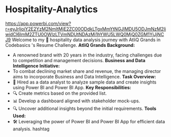 # Hospitality-Analytics
https://app.powerbi.com/view?r=eyJrIjoiY2E2YzM2NmItMjE2ZC00ODdkLTgxMmYtNGJlMDU5ODJmNzM2IiwidCI6ImM2ZTU0OWIzLTVmNDUtNDAzMi1hYWU5LWQ0MjQ0ZGM1YjJjNCJ9
Welcome to my 🚀 hospitality data analysis journey with AtliQ Grands in Codebasics 's Resume Challenge.
**AtliQ Grands Background:** 
- A renowned brand with 20 years in the industry, facing challenges due to competition and management decisions.
**Business and Data Intelligence Initiative:** 
 - To combat declining market share and revenue, the managing director aims to incorporate Business and Data Intelligence.
**Task Overview:** 
 - 🎯 Hired as a data analyst to analyze sample data and create insights using Power BI and Power BI App.
**Key Responsibilities:** 
- 🔍 Create metrics based on the provided list. 
- 📊 Develop a dashboard aligned with stakeholder mock-ups.
- 🔍 Uncover additional insights beyond the initial requirements.
**Tools Used:** 
- 🛠️ Leveraging the power of Power BI and Power BI App for efficient data analysis.
hashtag
